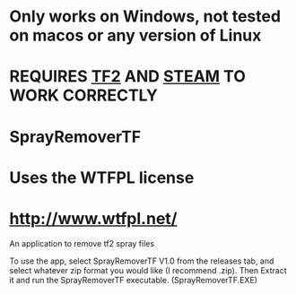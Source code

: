 # Only works on Windows, not tested on macos or any version of Linux
# REQUIRES [TF2](https://store.steampowered.com/app/440/Team_Fortress_2/) AND [STEAM](https://store.steampowered.com/about/) TO WORK CORRECTLY
# SprayRemoverTF
# Uses the WTFPL license
# http://www.wtfpl.net/

An application to remove  tf2 spray files

To use the app, select SprayRemoverTF V1.0 from the releases tab, and select whatever zip format you would like (I recommend .zip). Then Extract it and run the SprayRemoverTF executable. (SprayRemoverTF.EXE)


